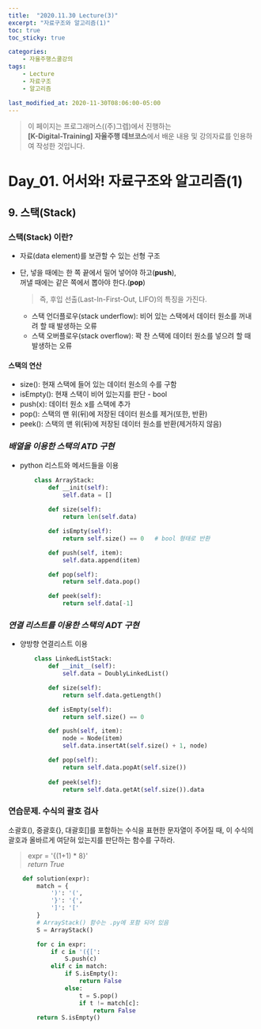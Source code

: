 ```yaml
---
title:  "2020.11.30 Lecture(3)"
excerpt: "자료구조와 알고리즘(1)"
toc: true
toc_sticky: true

categories:
    - 자율주행스쿨강의
tags:
    - Lecture
    - 자료구조
    - 알고리즘

last_modified_at: 2020-11-30T08:06:00-05:00
---
```


>이 페이지는 프로그래머스((주)그렙)에서 진행하는\
**[K-Digital-Training] 자율주행 데브코스**에서 배운 내용 및 강의자료를 인용하여 작성한 것입니다.

# Day_01. 어서와! 자료구조와 알고리즘(1)

## **9. 스택(Stack)**

### **스택(Stack) 이란?**
* 자료(data element)를 보관할 수 있는 선형 구조
* 단, 넣을 때에는 한 쪽 끝에서 밀어 넣어야 하고(**push**),\
    꺼낼 때에는 같은 쪽에서 뽑아야 한다.(**pop**)
    >즉, 후입 선출(Last-In-First-Out, LIFO)의 특징을 가진다.

    + 스택 언더플로우(stack underflow): 비어 있는 스택에서 데이터 원소를 꺼내려 할 때 발생하는 오류
    + 스택 오버플로우(stack overflow): 꽉 찬 스택에 데이터 원소를 넣으려 할 때 발생하는 오류

#### **스택의 연산**
* size(): 현재 스택에 들어 있는 데이터 원소의 수를 구함
* isEmpty(): 현재 스택이 비어 있는지를 판단 - bool
* push(x): 데이터 원소 x를 스택에 추가
* pop(): 스택의 맨 위(뒤)에 저장된 데이터 원소를 제거(또한, 반환)
* peek(): 스택의 맨 위(뒤)에 저장된 데이터 원소를 반환(제거하지 않음)

### ***배열을 이용한 스택의 ATD 구현***
* python 리스트와 메서드들을 이용

    ```python
        class ArrayStack:
            def __init(self):
                self.data = []
            
            def size(self):
                return len(self.data)

            def isEmpty(self):
                return self.size() == 0   # bool 형태로 반환

            def push(self, item):
                self.data.append(item)

            def pop(self):
                return self.data.pop()

            def peek(self):
                return self.data[-1]
   ```
### ***연결 리스트를 이용한 스택의 ADT 구현***
* 양방향 연결리스트 이용

    ```python
        class LinkedListStack:
            def __init__(self):
                self.data = DoublyLinkedList()

            def size(self):
                return self.data.getLength()

            def isEmpty(self):
                return self.size() == 0

            def push(self, item):
                node = Node(item)
                self.data.insertAt(self.size() + 1, node)

            def pop(self):
                return self.data.popAt(self.size())
            
            def peek(self):
                return self.data.getAt(self.size()).data
    ```
### 연습문제. 수식의 괄호 검사

소괄호(), 중괄호{}, 대괄호[]를 포함하는 수식을 표현한 문자열이 주어질 때, 이 수식의 괄호과 올바르게 여닫혀 있는지를 판단하는 함수를 구하라.

>expr = '{(1+1) * 8}'\
>*return True*

```python
    def solution(expr):
        match = {
            ')': '(',
            '}': '{',
            ']': '['
        }
        # ArrayStack() 함수는 .py에 포함 되어 있음
        S = ArrayStack()

        for c in expr:
            if c in '({[':
                S.push(c)
            elif c in match:
                if S.isEmpty():
                    return False
                else:
                    t = S.pop()
                    if t != match[c]:
                        return False
        return S.isEmpty()
```
